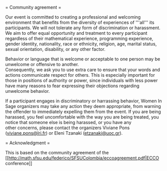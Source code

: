 = Community agreement =

Our event is committed to creating
a  professional  and  welcoming  environment  that  benefits  from  the
diversity of experiences of '''all''' its participants.  We will not tolerate
any  form  of  discrimination  or  harassment.   We  aim  to  offer  equal
opportunity and treatment to every participant regardless of their
mathematical experience, programming experience, gender identity, nationality, race or ethnicity, religion, age, marital status, sexual orientation, disability, or
any other factor.

Behavior or language that is welcome or acceptable to one person may be  unwelcome or offensive to another.  
Consequently,  we ask  you  to  use  extra  care  to  ensure  that  your  words  and  actions
communicate  respect  for  others.   This  is  especially  important  for
those in positions of authority or power, since individuals with less
power have many reasons to fear expressing their objections regarding unwelcome behavior.

If a participant engages in discriminatory or harrassing behavior,
Women In Sage organizers may take any action they deem appropriate, from
warning the offender to immediately expelling them from the event.
If you are being harassed, you feel uncomfortable with the way
you  are  being  treated,  you  notice  that  someone  else  is  being  harassed,  or  you  have  any  
other  concerns,  please  contact  the organizers Viviane Pons (viviane.pons@lri.fr)
or Eleni Tzanaki (etzanaki@uoc.gr). 

= Acknowledgment =

This is based on the community agreement of the [[http://math.sfsu.edu/federico/SFSUColombia/eccoagreement.pdf|ECCO conference]]
